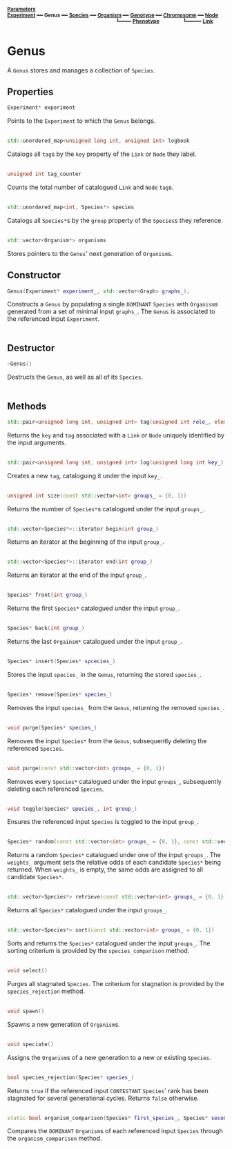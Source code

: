 <sub>**[Parameters](parameters.md)**</sub>  
<sub>**[Experiment](experiment.md)** ━━ **Genus** ━━ **[Species](species.md)** ━━ **[Organism](organism.md)** ━━ **[Genotype](genotype.md)** ━━ **[Chromosome](chromosome.md)** ━━ **[Node](node.md)**</sub>  
&nbsp;&nbsp;&nbsp;&nbsp;&nbsp;&nbsp;&nbsp;&nbsp;&nbsp;&nbsp;&nbsp;&nbsp;&nbsp;&nbsp;&nbsp;&nbsp;&nbsp;&nbsp;&nbsp;&nbsp;&nbsp;&nbsp;&nbsp;&nbsp;&nbsp;&nbsp;&nbsp;&nbsp;&nbsp;&nbsp;&nbsp;&nbsp;&nbsp;&nbsp;&nbsp;&nbsp;&nbsp;&nbsp;&nbsp;&nbsp;&nbsp;&nbsp;&nbsp;&nbsp;&nbsp;&nbsp;&nbsp;&nbsp;&nbsp;&nbsp;&nbsp;&nbsp;&nbsp;&nbsp;&nbsp;&nbsp;&nbsp;&nbsp;&nbsp;&nbsp;&nbsp;&nbsp;&nbsp;
<sup>┗━━━━ **[Phenotype](phenotype.md)**</sup>
&nbsp;&nbsp;&nbsp;&nbsp;&nbsp;&nbsp;&nbsp;&nbsp;&nbsp;&nbsp;&nbsp;&nbsp;
<sup>┗━━━━━ **[Link](link.md)**</sup>  

# Genus

A `Genus` stores and manages a collection of `Species`.


## Properties

```C++
Experiment* experiment
```

Points to the `Experiment` to which the `Genus` belongs.  
&nbsp;


```C++
std::unordered_map<unsigned long int, unsigned int> logbook
```

Catalogs all `tag`s by the `key` property of the `Link` or `Node` they label.  
&nbsp;


```C++
unsigned int tag_counter
```

Counts the total number of catalogued `Link` and `Node` `tag`s.  
&nbsp;


```C++
std::unordered_map<int, Species*> species
```

Catalogs all `Species*`s by the `group` property of the `Species`s they reference.  
&nbsp;


```C++
std::vector<Organism*> organisms
```

Stores pointers to the `Genus`' next generation of `Organism`s.
&nbsp;


## Constructor

```C++
Genus(Experiment* experiment_, std::vector<Graph> graphs_);
```

Constructs a `Genus` by populating a single `DOMINANT` `Species` with `Organism`s generated from a set of minimal input `graphs_`. The `Genus` is associated to the referenced input `Experiment`.  
&nbsp;


## Destructor

```C++
~Genus()
```

Destructs the `Genus`, as well as all of its `Species`.  
&nbsp;


## Methods

```C++
std::pair<unsigned long int, unsigned int> tag(unsigned int role_, element_type type_, unsigned int source_tag_, unsigned int target_tag_)
```

Returns the `key` and `tag` associated with a `Link` or `Node` uniquely identified by the input arguments.  
&nbsp;


```C++
std::pair<unsigned long int, unsigned int> log(unsigned long int key_)
```

Creates a new `tag`, cataloguing it under the input `key_`.  
&nbsp;


```C++
unsigned int size(const std::vector<int> groups_ = {0, 1})
```

Returns the number of `Species*`s catalogued under the input `groups_`.  
&nbsp;


```C++
std::vector<Species*>::iterator begin(int group_)
```

Returns an iterator at the beginning of the input `group_`.  
&nbsp;


```C++
std::vector<Species*>::iterator end(int group_)
```

Returns an iterator at the end of the input `group_`.  
&nbsp;


```C++
Species* front(int group_)
```

Returns the first `Species*` catalogued under the input `group_`.  
&nbsp;


```C++
Species* back(int group_)
```

Returns the last `Orgainsm*` catalogued under the input `group_`.  
&nbsp;


```C++
Species* insert(Species* spcecies_)
```

Stores the input `species_` in the `Genus`, returning the stored `species_`.  
&nbsp;


```C++
Species* remove(Species* species_)
```

Removes the input `species_` from the `Genus`, returning the removed `species_`.  
&nbsp;


```C++
void purge(Species* species_)
```

Removes the input `Species*` from the `Genus`, subsequently deleting the referenced `Species`.  
&nbsp;


```C++
void purge(const std::vector<int> groups_ = {0, 1})
```

Removes every `Species*` catalogued under the input `groups_`, subsequently deleting each referenced `Species`.  
&nbsp;


```C++
void toggle(Species* species_, int group_)
```

Ensures the referenced input `Species` is toggled to the input `group_`.  
&nbsp;


```C++
Species* random(const std::vector<int> groups_ = {0, 1}, const std::vector<double> weights_ = {})
```

Returns a random `Species*` catalogued under one of the input `groups_`. The `weights_` argument sets the relative odds of each candidate `Species*` being returned. When `weights_` is empty, the same odds are assigned to all candidate `Species*`.  
&nbsp;


```C++
std::vector<Species*> retrieve(const std::vector<int> groups_ = {0, 1})
```

Returns all `Species*` catalogued under the input `groups_`.  
&nbsp;


```C++
std::vector<Species*> sort(const std::vector<int> groups_ = {0, 1})
```

Sorts and returns the `Species*` catalogued under the input `groups_`. The sorting criterium is provided by the `species_comparison` method.  
&nbsp;


```C++
void select()
```

Purges all stagnated `Species`. The criterium for stagnation is provided by the `species_rejection` method.  
&nbsp;


```C++
void spawn()
```

Spawns a new generation of `Organism`s.  
&nbsp;


```C++
void speciate()
```

Assigns the `Organism`s of a new generation to a new or existing `Species`.  
&nbsp;


```C++
bool species_rejection(Species* species_)
```

Returns `true` if the referenced input `CONTESTANT` `Species`' rank has been stagnated for several generational cycles. Returns `false` otherwise.  
&nbsp;


```C++
static bool organism_comparison(Species* first_species_, Species* second_species_)
```

Compares the `DOMINANT` `Organism`s of each referenced input `Species` through the `organism_comparison` method.  
&nbsp;
